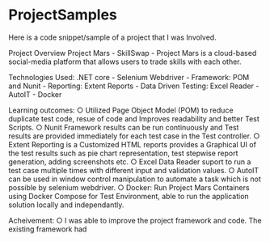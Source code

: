 # ProjectSamples
Here is a code snippet/sample of a project that I was Involved.

Project Overview
Project Mars - SkillSwap - Project Mars is a cloud-based social-media platform that allows users to trade skills with each other. 

Technologies Used: 
.NET core - 
Selenium Webdriver - Framework: POM and Nunit - Reporting: Extent Reports - Data Driven Testing: Excel Reader - AutoIT - Docker

Learning outcomes: 
○ Utilized Page Object Model (POM) to reduce duplicate test code, resue of code and Improves readability and better Test Scripts.
○ Nunit Framework results can be run continuously and Test results are provided immediately for each test case in the Test controller. 
○ Extent Reporting is a Customized HTML reports provides a Graphical UI of the test results such as pie chart representation, test stepwise report generation, adding screenshots etc. 
○ Excel Data Reader suport to run a test case multiple times with different input and validation values.
○ AutoIT can be used in window control manipulation to automate a task which is not possible by selenium webdriver.
○ Docker: Run Project Mars Containers using Docker Compose for Test Environment, able to run the application solution locally and independantly. 

Acheivement:
○ I was able to improve the project framework and code. The existing framework had 
